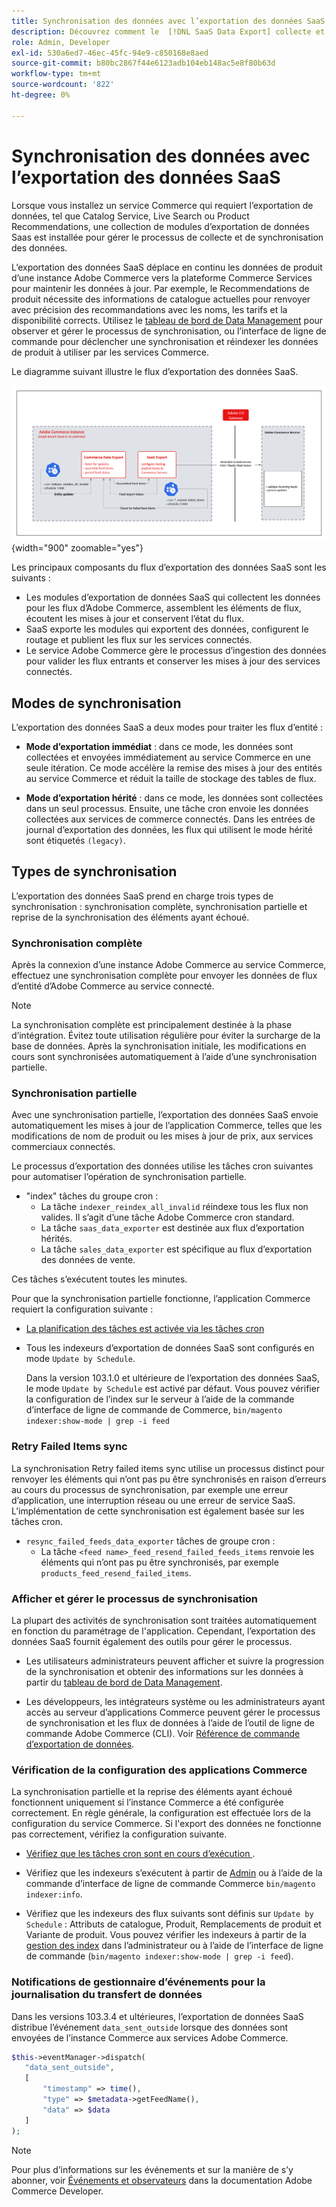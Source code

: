 ```yaml
---
title: Synchronisation des données avec l’exportation des données SaaS
description: Découvrez comment le  [!DNL SaaS Data Export] collecte et synchronise les données entre les instances Adobe Commerce et les services SaaS connectés.
role: Admin, Developer
exl-id: 530a6ed7-46ec-45fc-94e9-c850168e8aed
source-git-commit: b80bc2867f44e6123adb104eb148ac5e8f80b63d
workflow-type: tm+mt
source-wordcount: '822'
ht-degree: 0%

---
```


# Synchronisation des données avec l’exportation des données SaaS

Lorsque vous installez un service Commerce qui requiert l’exportation de données, tel que Catalog Service, Live Search ou Product Recommendations, une collection de modules d’exportation de données Saas est installée pour gérer le processus de collecte et de synchronisation des données.

L’exportation des données SaaS déplace en continu les données de produit d’une instance Adobe Commerce vers la plateforme Commerce Services pour maintenir les données à jour. Par exemple, le Recommendations de produit nécessite des informations de catalogue actuelles pour renvoyer avec précision des recommandations avec les noms, les tarifs et la disponibilité corrects. Utilisez le [tableau de bord de Data Management](https://experienceleague.adobe.com/en/docs/commerce-merchant-services/user-guides/data-services/catalog-sync) pour observer et gérer le processus de synchronisation, ou l’interface de ligne de commande pour déclencher une synchronisation et réindexer les données de produit à utiliser par les services Commerce.

Le diagramme suivant illustre le flux d’exportation des données SaaS.

![Flux de collecte et de synchronisation d’exportation des données SaaS pour Adobe Commerce](assets/data-export-flow.png){width="900" zoomable="yes"}

Les principaux composants du flux d’exportation des données SaaS sont les suivants :

- Les modules d’exportation de données SaaS qui collectent les données pour les flux d’Adobe Commerce, assemblent les éléments de flux, écoutent les mises à jour et conservent l’état du flux.
- SaaS exporte les modules qui exportent des données, configurent le routage et publient les flux sur les services connectés.
- Le service Adobe Commerce gère le processus d’ingestion des données pour valider les flux entrants et conserver les mises à jour des services connectés.

## Modes de synchronisation

L’exportation des données SaaS a deux modes pour traiter les flux d’entité :

- **Mode d’exportation immédiat** : dans ce mode, les données sont collectées et envoyées immédiatement au service Commerce en une seule itération. Ce mode accélère la remise des mises à jour des entités au service Commerce et réduit la taille de stockage des tables de flux.

- **Mode d’exportation hérité** : dans ce mode, les données sont collectées dans un seul processus. Ensuite, une tâche cron envoie les données collectées aux services de commerce connectés. Dans les entrées de journal d’exportation des données, les flux qui utilisent le mode hérité sont étiquetés `(legacy)`.

## Types de synchronisation

L’exportation des données SaaS prend en charge trois types de synchronisation : synchronisation complète, synchronisation partielle et reprise de la synchronisation des éléments ayant échoué.

### Synchronisation complète

Après la connexion d’une instance Adobe Commerce au service Commerce, effectuez une synchronisation complète pour envoyer les données de flux d’entité d’Adobe Commerce au service connecté.

>[!NOTE]
>
>La synchronisation complète est principalement destinée à la phase d’intégration. Évitez toute utilisation régulière pour éviter la surcharge de la base de données. Après la synchronisation initiale, les modifications en cours sont synchronisées automatiquement à l’aide d’une synchronisation partielle.

### Synchronisation partielle

Avec une synchronisation partielle, l’exportation des données SaaS envoie automatiquement les mises à jour de l’application Commerce, telles que les modifications de nom de produit ou les mises à jour de prix, aux services commerciaux connectés.

Le processus d’exportation des données utilise les tâches cron suivantes pour automatiser l’opération de synchronisation partielle.

- &quot;index&quot; tâches du groupe cron :
   - La tâche `indexer_reindex_all_invalid` réindexe tous les flux non valides. Il s’agit d’une tâche Adobe Commerce cron standard.
   - La tâche `saas_data_exporter` est destinée aux flux d’exportation hérités.
   - La tâche `sales_data_exporter` est spécifique au flux d’exportation des données de vente.

Ces tâches s’exécutent toutes les minutes.

Pour que la synchronisation partielle fonctionne, l’application Commerce requiert la configuration suivante :

- [La planification des tâches est activée via les tâches cron](https://experienceleague.adobe.com/docs/commerce-operations/installation-guide/next-steps/configuration.html)

- Tous les indexeurs d’exportation de données SaaS sont configurés en mode `Update by Schedule`.

  Dans la version 103.1.0 et ultérieure de l’exportation des données SaaS, le mode `Update by Schedule` est activé par défaut. Vous pouvez vérifier la configuration de l’index sur le serveur à l’aide de la commande d’interface de ligne de commande de Commerce, `bin/magento indexer:show-mode | grep -i feed`

### Retry Failed Items sync

La synchronisation Retry failed items sync utilise un processus distinct pour renvoyer les éléments qui n’ont pas pu être synchronisés en raison d’erreurs au cours du processus de synchronisation, par exemple une erreur d’application, une interruption réseau ou une erreur de service SaaS. L’implémentation de cette synchronisation est également basée sur les tâches cron.

- `resync_failed_feeds_data_exporter` tâches de groupe cron :
   - La tâche `<feed name>_feed_resend_failed_feeds_items` renvoie les éléments qui n’ont pas pu être synchronisés, par exemple `products_feed_resend_failed_items`.

### Afficher et gérer le processus de synchronisation

La plupart des activités de synchronisation sont traitées automatiquement en fonction du paramétrage de l&#39;application. Cependant, l’exportation des données SaaS fournit également des outils pour gérer le processus.

- Les utilisateurs administrateurs peuvent afficher et suivre la progression de la synchronisation et obtenir des informations sur les données à partir du [tableau de bord de Data Management](https://experienceleague.adobe.com/en/docs/commerce-admin/systems/data-transfer/data-dashboard).

- Les développeurs, les intégrateurs système ou les administrateurs ayant accès au serveur d’applications Commerce peuvent gérer le processus de synchronisation et les flux de données à l’aide de l’outil de ligne de commande Adobe Commerce (CLI). Voir [Référence de commande d’exportation de données](data-export-cli-commands.md).

### Vérification de la configuration des applications Commerce

La synchronisation partielle et la reprise des éléments ayant échoué fonctionnent uniquement si l’instance Commerce a été configurée correctement. En règle générale, la configuration est effectuée lors de la configuration du service Commerce. Si l&#39;export des données ne fonctionne pas correctement, vérifiez la configuration suivante.

- [ Vérifiez que les tâches cron sont en cours d’exécution ](https://experienceleague.adobe.com/en/docs/commerce-knowledge-base/kb/troubleshooting/miscellaneous/cron-readiness-check-issues).

- Vérifiez que les indexeurs s’exécutent à partir de [Admin](https://experienceleague.adobe.com/en/docs/commerce-admin/systems/tools/index-management) ou à l’aide de la commande d’interface de ligne de commande Commerce `bin/magento indexer:info`.

- Vérifiez que les indexeurs des flux suivants sont définis sur `Update by Schedule` : Attributs de catalogue, Produit, Remplacements de produit et Variante de produit. Vous pouvez vérifier les indexeurs à partir de la [gestion des index](https://experienceleague.adobe.com/en/docs/commerce-admin/systems/tools/index-management) dans l’administrateur ou à l’aide de l’interface de ligne de commande (`bin/magento indexer:show-mode | grep -i feed`).

### Notifications de gestionnaire d’événements pour la journalisation du transfert de données

Dans les versions 103.3.4 et ultérieures, l’exportation de données SaaS distribue l’événement `data_sent_outside` lorsque des données sont envoyées de l’instance Commerce aux services Adobe Commerce.

```php
$this->eventManager->dispatch(
   "data_sent_outside",
   [
       "timestamp" => time(),
       "type" => $metadata->getFeedName(),
       "data" => $data
   ]
);
```

>[!NOTE]
>
>Pour plus d’informations sur les événements et sur la manière de s’y abonner, voir [Événements et observateurs](https://developer.adobe.com/commerce/php/development/components/events-and-observers) dans la documentation Adobe Commerce Developer.